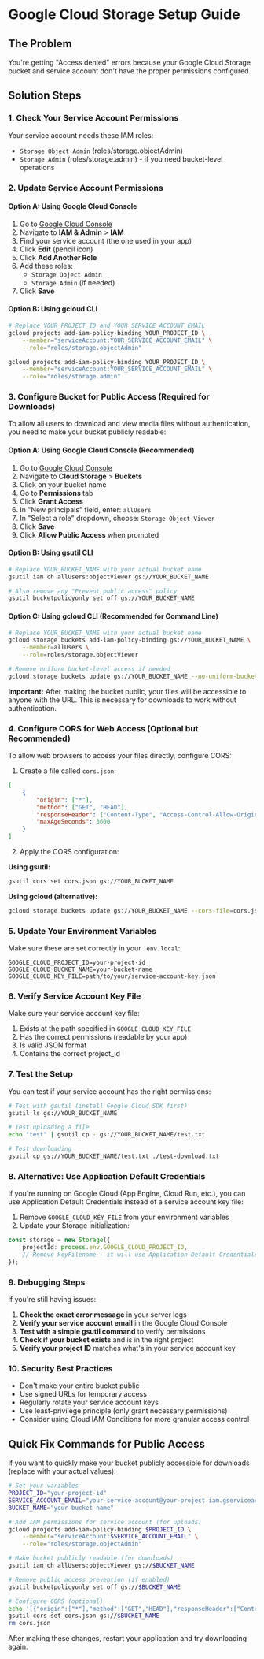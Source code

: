 # Google Cloud Storage Setup Guide

## The Problem

You're getting "Access denied" errors because your Google Cloud Storage bucket and service account don't have the proper permissions configured.

## Solution Steps

### 1. Check Your Service Account Permissions

Your service account needs these IAM roles:

-   `Storage Object Admin` (roles/storage.objectAdmin)
-   `Storage Admin` (roles/storage.admin) - if you need bucket-level operations

### 2. Update Service Account Permissions

#### Option A: Using Google Cloud Console

1. Go to [Google Cloud Console](https://console.cloud.google.com/)
2. Navigate to **IAM & Admin** > **IAM**
3. Find your service account (the one used in your app)
4. Click **Edit** (pencil icon)
5. Click **Add Another Role**
6. Add these roles:
    - `Storage Object Admin`
    - `Storage Admin` (if needed)
7. Click **Save**

#### Option B: Using gcloud CLI

```bash
# Replace YOUR_PROJECT_ID and YOUR_SERVICE_ACCOUNT_EMAIL
gcloud projects add-iam-policy-binding YOUR_PROJECT_ID \
    --member="serviceAccount:YOUR_SERVICE_ACCOUNT_EMAIL" \
    --role="roles/storage.objectAdmin"

gcloud projects add-iam-policy-binding YOUR_PROJECT_ID \
    --member="serviceAccount:YOUR_SERVICE_ACCOUNT_EMAIL" \
    --role="roles/storage.admin"
```

### 3. Configure Bucket for Public Access (Required for Downloads)

To allow all users to download and view media files without authentication, you need to make your bucket publicly readable:

#### Option A: Using Google Cloud Console (Recommended)

1. Go to [Google Cloud Console](https://console.cloud.google.com/)
2. Navigate to **Cloud Storage** > **Buckets**
3. Click on your bucket name
4. Go to **Permissions** tab
5. Click **Grant Access**
6. In "New principals" field, enter: `allUsers`
7. In "Select a role" dropdown, choose: `Storage Object Viewer`
8. Click **Save**
9. Click **Allow Public Access** when prompted

#### Option B: Using gsutil CLI

```bash
# Replace YOUR_BUCKET_NAME with your actual bucket name
gsutil iam ch allUsers:objectViewer gs://YOUR_BUCKET_NAME

# Also remove any "Prevent public access" policy
gsutil bucketpolicyonly set off gs://YOUR_BUCKET_NAME
```

#### Option C: Using gcloud CLI (Recommended for Command Line)

```bash
# Replace YOUR_BUCKET_NAME with your actual bucket name
gcloud storage buckets add-iam-policy-binding gs://YOUR_BUCKET_NAME \
    --member=allUsers \
    --role=roles/storage.objectViewer

# Remove uniform bucket-level access if needed
gcloud storage buckets update gs://YOUR_BUCKET_NAME --no-uniform-bucket-level-access
```

**Important:** After making the bucket public, your files will be accessible to anyone with the URL. This is necessary for downloads to work without authentication.

### 4. Configure CORS for Web Access (Optional but Recommended)

To allow web browsers to access your files directly, configure CORS:

1. Create a file called `cors.json`:

```json
[
	{
		"origin": ["*"],
		"method": ["GET", "HEAD"],
		"responseHeader": ["Content-Type", "Access-Control-Allow-Origin"],
		"maxAgeSeconds": 3600
	}
]
```

2. Apply the CORS configuration:

**Using gsutil:**

```bash
gsutil cors set cors.json gs://YOUR_BUCKET_NAME
```

**Using gcloud (alternative):**

```bash
gcloud storage buckets update gs://YOUR_BUCKET_NAME --cors-file=cors.json
```

### 5. Update Your Environment Variables

Make sure these are set correctly in your `.env.local`:

```env
GOOGLE_CLOUD_PROJECT_ID=your-project-id
GOOGLE_CLOUD_BUCKET_NAME=your-bucket-name
GOOGLE_CLOUD_KEY_FILE=path/to/your/service-account-key.json
```

### 6. Verify Service Account Key File

Make sure your service account key file:

1. Exists at the path specified in `GOOGLE_CLOUD_KEY_FILE`
2. Has the correct permissions (readable by your app)
3. Is valid JSON format
4. Contains the correct project_id

### 7. Test the Setup

You can test if your service account has the right permissions:

```bash
# Test with gsutil (install Google Cloud SDK first)
gsutil ls gs://YOUR_BUCKET_NAME

# Test uploading a file
echo "test" | gsutil cp - gs://YOUR_BUCKET_NAME/test.txt

# Test downloading
gsutil cp gs://YOUR_BUCKET_NAME/test.txt ./test-download.txt
```

### 8. Alternative: Use Application Default Credentials

If you're running on Google Cloud (App Engine, Cloud Run, etc.), you can use Application Default Credentials instead of a service account key file:

1. Remove `GOOGLE_CLOUD_KEY_FILE` from your environment variables
2. Update your Storage initialization:

```typescript
const storage = new Storage({
	projectId: process.env.GOOGLE_CLOUD_PROJECT_ID,
	// Remove keyFilename - it will use Application Default Credentials
});
```

### 9. Debugging Steps

If you're still having issues:

1. **Check the exact error message** in your server logs
2. **Verify your service account email** in the Google Cloud Console
3. **Test with a simple gsutil command** to verify permissions
4. **Check if your bucket exists** and is in the right project
5. **Verify your project ID** matches what's in your service account key

### 10. Security Best Practices

-   Don't make your entire bucket public
-   Use signed URLs for temporary access
-   Regularly rotate your service account keys
-   Use least-privilege principle (only grant necessary permissions)
-   Consider using Cloud IAM Conditions for more granular access control

## Quick Fix Commands for Public Access

If you want to quickly make your bucket publicly accessible for downloads (replace with your actual values):

```bash
# Set your variables
PROJECT_ID="your-project-id"
SERVICE_ACCOUNT_EMAIL="your-service-account@your-project.iam.gserviceaccount.com"
BUCKET_NAME="your-bucket-name"

# Add IAM permissions for service account (for uploads)
gcloud projects add-iam-policy-binding $PROJECT_ID \
    --member="serviceAccount:$SERVICE_ACCOUNT_EMAIL" \
    --role="roles/storage.objectAdmin"

# Make bucket publicly readable (for downloads)
gsutil iam ch allUsers:objectViewer gs://$BUCKET_NAME

# Remove public access prevention (if enabled)
gsutil bucketpolicyonly set off gs://$BUCKET_NAME

# Configure CORS (optional)
echo '[{"origin":["*"],"method":["GET","HEAD"],"responseHeader":["Content-Type","Access-Control-Allow-Origin"],"maxAgeSeconds":3600}]' > cors.json
gsutil cors set cors.json gs://$BUCKET_NAME
rm cors.json
```

After making these changes, restart your application and try downloading again.
